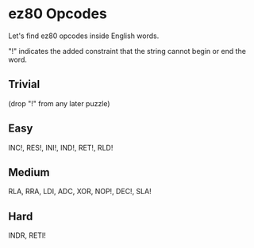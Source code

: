 # ez80 Opcodes
Let's find ez80 opcodes inside English words.

"!" indicates the added constraint that the string cannot begin or end the word.

## Trivial
(drop "!" from any later puzzle)

## Easy
INC!, RES!, INI!, IND!, RET!, RLD!

## Medium
RLA, RRA, LDI, ADC, XOR, NOP!, DEC!, SLA!

## Hard
INDR, RETI!
